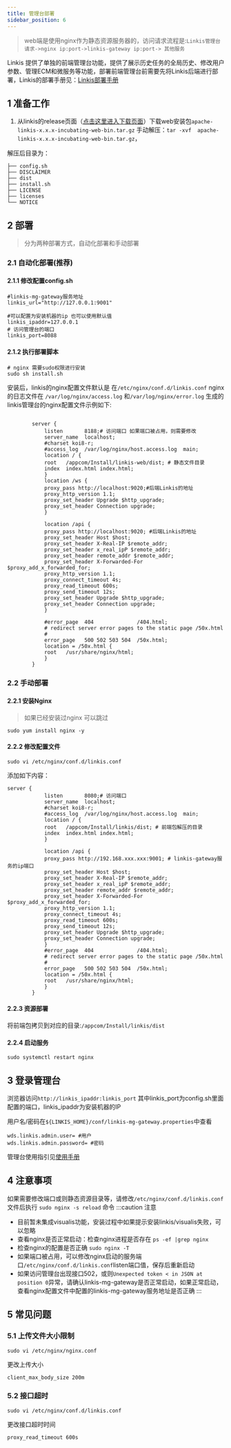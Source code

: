 ```yaml
---
title: 管理台部署
sidebar_position: 6
---
```

> web端是使用nginx作为静态资源服务器的，访问请求流程是:`Linkis管理台请求->nginx ip:port->linkis-gateway ip:port-> 其他服务`


Linkis 提供了单独的前端管理台功能，提供了展示历史任务的全局历史、修改用户参数、管理ECM和微服务等功能，部署前端管理台前需要先将Linkis后端进行部署，Linkis的部署手册见：[Linkis部署手册](deployment/quick-deploy.md)


## 1 准备工作

1. 从linkis的release页面（[点击这里进入下载页面](https://linkis.apache.org/zh-CN/download/main)）下载web安装包`apache-linkis-x.x.x-incubating-web-bin.tar.gz`
手动解压：`tar -xvf  apache-linkis-x.x.x-incubating-web-bin.tar.gz`，

解压后目录为：
```
├── config.sh
├── DISCLAIMER
├── dist
├── install.sh
├── LICENSE
├── licenses
└── NOTICE
```

## 2 部署

> 分为两种部署方式，自动化部署和手动部署

### 2.1 自动化部署(推荐)

#### 2.1.1 修改配置config.sh
```shell script
#linkis-mg-gateway服务地址
linkis_url="http://127.0.0.1:9001"

#可以配置为安装机器的ip 也可以使用默认值
linkis_ipaddr=127.0.0.1
# 访问管理台的端口
linkis_port=8088

```

#### 2.1.2 执行部署脚本

```shell script
# nginx 需要sudo权限进行安装
sudo sh install.sh
```
安装后，linkis的nginx配置文件默认是 在`/etc/nginx/conf.d/linkis.conf`
nginx的日志文件在 `/var/log/nginx/access.log` 和`/var/log/nginx/error.log`
生成的linkis管理台的nginx配置文件示例如下:
```nginx

        server {
            listen       8188;# 访问端口 如果端口被占用，则需要修改
            server_name  localhost;
            #charset koi8-r;
            #access_log  /var/log/nginx/host.access.log  main;
            location / {
            root   /appcom/Install/linkis-web/dist; # 静态文件目录 
            index  index.html index.html;
            }
            location /ws {
            proxy_pass http://localhost:9020;#后端Linkis的地址
            proxy_http_version 1.1;
            proxy_set_header Upgrade $http_upgrade;
            proxy_set_header Connection upgrade;
            }

            location /api {
            proxy_pass http://localhost:9020; #后端Linkis的地址
            proxy_set_header Host $host;
            proxy_set_header X-Real-IP $remote_addr;
            proxy_set_header x_real_ipP $remote_addr;
            proxy_set_header remote_addr $remote_addr;
            proxy_set_header X-Forwarded-For $proxy_add_x_forwarded_for;
            proxy_http_version 1.1;
            proxy_connect_timeout 4s;
            proxy_read_timeout 600s;
            proxy_send_timeout 12s;
            proxy_set_header Upgrade $http_upgrade;
            proxy_set_header Connection upgrade;
            }

            #error_page  404              /404.html;
            # redirect server error pages to the static page /50x.html
            #
            error_page   500 502 503 504  /50x.html;
            location = /50x.html {
            root   /usr/share/nginx/html;
            }
        }
```


### 2.2 手动部署

#### 2.2.1 安装Nginx
>如果已经安装过nginx 可以跳过

```shell script
sudo yum install nginx -y
```

#### 2.2.2 修改配置文件
```shell script
sudo vi /etc/nginx/conf.d/linkis.conf
```

添加如下内容：
```
server {
            listen       8080;# 访问端口
            server_name  localhost;
            #charset koi8-r;
            #access_log  /var/log/nginx/host.access.log  main;
            location / {
            root   /appcom/Install/linkis/dist; # 前端包解压的目录
            index  index.html index.html;
            }
          
            location /api {
            proxy_pass http://192.168.xxx.xxx:9001; # linkis-gateway服务的ip端口
            proxy_set_header Host $host;
            proxy_set_header X-Real-IP $remote_addr;
            proxy_set_header x_real_ipP $remote_addr;
            proxy_set_header remote_addr $remote_addr;
            proxy_set_header X-Forwarded-For $proxy_add_x_forwarded_for;
            proxy_http_version 1.1;
            proxy_connect_timeout 4s;
            proxy_read_timeout 600s;
            proxy_send_timeout 12s;
            proxy_set_header Upgrade $http_upgrade;
            proxy_set_header Connection upgrade;
            }
            #error_page  404              /404.html;
            # redirect server error pages to the static page /50x.html
            #
            error_page   500 502 503 504  /50x.html;
            location = /50x.html {
            root   /usr/share/nginx/html;
            }
        }

```

#### 2.2.3 资源部署 

将前端包拷贝到对应的目录:`/appcom/Install/linkis/dist`

#### 2.2.4  启动服务

```
sudo systemctl restart nginx
```


## 3 登录管理台

浏览器访问`http://linkis_ipaddr:linkis_port` 其中linkis_port为config.sh里面配置的端口，linkis_ipaddr为安装机器的IP

用户名/密码在`${LINKIS_HOME}/conf/linkis-mg-gateway.properties`中查看
```shell script
wds.linkis.admin.user= #用户
wds.linkis.admin.password= #密码

```
管理台使用指引见[使用手册](../user-guide/console-manual.md)


## 4 注意事项 

如果需要修改端口或则静态资源目录等，请修改`/etc/nginx/conf.d/linkis.conf` 文件后执行 `sudo nginx -s reload` 命令
:::caution 注意
- 目前暂未集成visualis功能，安装过程中如果提示安装linkis/visualis失败，可以忽略 
- 查看nginx是否正常启动：检查nginx进程是否存在 `ps -ef |grep nginx` 
- 检查nginx的配置是否正确 `sudo nginx -T ` 
- 如果端口被占用，可以修改nginx启动的服务端口`/etc/nginx/conf.d/linkis.conf`listen端口值，保存后重新启动
- 如果访问管理台出现接口502，或则`Unexpected token < in JSON at position 0`异常，请确认linkis-mg-gateway是否正常启动，如果正常启动，查看nginx配置文件中配置的linkis-mg-gateway服务地址是否正确
:::


## 5 常见问题

### 5.1 上传文件大小限制

```
sudo vi /etc/nginx/nginx.conf
```

更改上传大小

```
client_max_body_size 200m
```

### 5.2 接口超时

```
sudo vi /etc/nginx/conf.d/linkis.conf
```
更改接口超时时间

```
proxy_read_timeout 600s
```
